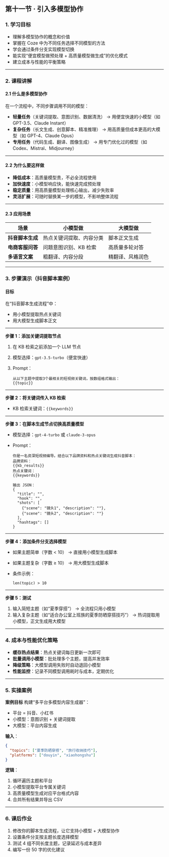 ## **第十一节 · 引入多模型协作**

### 1. 学习目标

* 理解多模型协作的概念和价值
* 掌握在 Coze 中为不同任务选择不同模型的方法
* 学会通过条件分支实现模型切换
* 能实现“便宜模型做预处理 + 高质量模型做生成”的优化模式
* 建立成本与性能的平衡策略

---

### 2. 课程讲解

#### 2.1 什么是多模型协作

在一个流程中，不同步骤调用不同的模型：

* **轻量任务**（关键词提取、意图识别、数据清洗） → 用便宜快速的小模型（如 GPT-3.5、Claude Instant）
* **复杂任务**（长文生成、创意脚本、精准推理） → 用高质量但成本更高的大模型（如 GPT-4、Claude Opus）
* **专用任务**（代码生成、翻译、图像生成） → 用专门优化过的模型（如 Codex、Mistral、Midjourney）

---

#### 2.2 为什么要这样做

* **降低成本**：高质量模型贵，不必全流程使用
* **加快速度**：小模型响应快，能快速完成预处理
* **稳定质量**：用高质量模型处理核心输出，减少失败率
* **灵活扩展**：可随时替换某一步的模型，不影响整体流程

---

#### 2.3 应用场景

| 场景         | 小模型做         | 大模型做     |
| ---------- | ------------ | -------- |
| **抖音脚本生成** | 热点关键词提取、内容分类 | 脚本正文生成   |
| **电商客服问答** | 问题意图识别、KB 检索 | 高质量多轮对答  |
| **多语言文案**  | 粗翻译、内容分段     | 精翻译、风格润色 |

---

### 3. 步骤演示（抖音脚本案例）

#### 目标

在“抖音脚本生成流程”中：

* 用小模型提取热点关键词
* 用大模型生成脚本正文

---

**步骤 1：添加关键词提取节点**

1. 在 KB 检索之前添加一个 LLM 节点
2. 模型选择：`gpt-3.5-turbo`（便宜快速）
3. Prompt：

   ```
   从以下主题中提取3个最相关的短视频关键词，按数组格式输出：
   {{topic}}
   ```

---

**步骤 2：将关键词传入 KB 检索**

* KB 检索关键词：`{{keywords}}`

---

**步骤 3：在脚本生成节点切换高质量模型**

* 模型选择：`gpt-4-turbo` 或 `claude-3-opus`
* Prompt：

  ```
  你是一名资深短视频编导。结合以下品牌资料和热点关键词生成抖音脚本：
  品牌资料：
  {{kb_results}}
  热点关键词：
  {{keywords}}

  输出 JSON：
  {
    "title": "",
    "hook": "",
    "shots": [
      {"scene": "镜头1", "description": ""},
      {"scene": "镜头2", "description": ""}
    ],
    "hashtags": []
  }
  ```

---

**步骤 4：添加条件分支选择模型**

* 如果主题简单（字数 < 10） → 直接用小模型生成脚本
* 如果主题复杂（字数 ≥ 10） → 用大模型生成脚本
* 条件示例：

  ```
  len(topic) > 10
  ```

---

**步骤 5：测试**

1. 输入简短主题（如“夏季穿搭”） → 全流程只用小模型
2. 输入复杂主题（如“适合办公室上班族的夏季防晒穿搭技巧”） → 热词提取用小模型，正文生成用大模型

---

### 4. 成本与性能优化策略

* **缓存热点结果**：热点关键词每日更新一次即可
* **批量调用小模型**：批处理多个主题，提高并发效率
* **降级策略**：大模型调用失败时自动退回小模型
* **性能监控**：记录不同模型调用耗时与成本，定期优化

---

### 5. 实操案例

**案例目标**
构建“多平台多模型内容生成器”：

* 平台 = 抖音、小红书
* 小模型：意图识别 + 关键词提取
* 大模型：平台内容生成

**输入**：

```json
{
  "topics": ["夏季防晒穿搭", "旅行收纳技巧"],
  "platforms": ["douyin", "xiaohongshu"]
}
```

**逻辑**：

1. 循环遍历主题和平台
2. 小模型提取平台专属关键词
3. 高质量模型生成对应平台格式内容
4. 合并所有结果并导出 CSV

---

### 6. 课后作业

1. 修改你的脚本生成流程，让它支持小模型 + 大模型协作
2. 设置条件分支按主题长度选择模型
3. 测试 4 组不同长度主题，记录延迟与成本差异
4. 编写一份 50 字的优化建议


